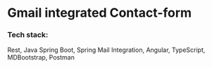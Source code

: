 # Gmail integrated Contact-form

### Tech stack:
Rest, Java Spring Boot, Spring Mail Integration, Angular, TypeScript, MDBootstrap, Postman
